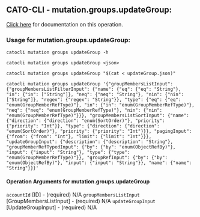 
## CATO-CLI - mutation.groups.updateGroup:
[Click here](https://api.catonetworks.com/documentation/#mutation-updateGroup) for documentation on this operation.

### Usage for mutation.groups.updateGroup:

`catocli mutation groups updateGroup -h`

`catocli mutation groups updateGroup <json>`

`catocli mutation groups updateGroup "$(cat < updateGroup.json)"`

`catocli mutation groups updateGroup '{"groupMembersListInput": {"groupMembersListFilterInput": {"name": {"eq": {"eq": "String"}, "in": {"in": ["String"]}, "neq": {"neq": "String"}, "nin": {"nin": ["String"]}, "regex": {"regex": "String"}}, "type": {"eq": {"eq": "enum(GroupMemberRefType)"}, "in": {"in": "enum(GroupMemberRefType)"}, "neq": {"neq": "enum(GroupMemberRefType)"}, "nin": {"nin": "enum(GroupMemberRefType)"}}}, "groupMembersListSortInput": {"name": {"direction": {"direction": "enum(SortOrder)"}, "priority": {"priority": "Int"}}, "type": {"direction": {"direction": "enum(SortOrder)"}, "priority": {"priority": "Int"}}}, "pagingInput": {"from": {"from": "Int"}, "limit": {"limit": "Int"}}}, "updateGroupInput": {"description": {"description": "String"}, "groupMemberRefTypedInput": {"by": {"by": "enum(ObjectRefBy)"}, "input": {"input": "String"}, "type": {"type": "enum(GroupMemberRefType)"}}, "groupRefInput": {"by": {"by": "enum(ObjectRefBy)"}, "input": {"input": "String"}}, "name": {"name": "String"}}}'`

#### Operation Arguments for mutation.groups.updateGroup ####
`accountId` [ID] - (required) N/A 
`groupMembersListInput` [GroupMembersListInput] - (required) N/A 
`updateGroupInput` [UpdateGroupInput] - (required) N/A 
